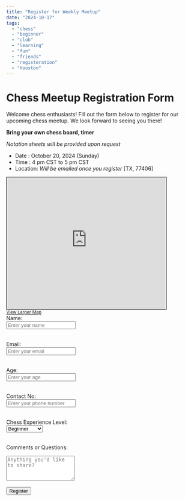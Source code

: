 ```yaml
---
title: "Register for Weekly Meetup"
date: "2024-10-17" 
tags:
  - "chess"
  - "beginner"
  - "club"
  - "learning"
  - "fun"
  - "friends"
  - "registeration"
  - "Houston"
---
```


# Chess Meetup Registration Form

Welcome chess enthusiasts! Fill out the form below to register for our upcoming chess meetup. We look forward to seeing you there!


**Bring your own chess board, timer** 

*Notation sheets will be provided upon request*


- Date : October 20, 2024 (Sunday)
- Time  : 4 pm CST to 5 pm CST
- Location: *Will be emailed once you register* [TX, 77406]

<iframe width="425" height="350" src="https://www.openstreetmap.org/export/embed.html?bbox=-95.72424709796907%2C29.642670252034137%2C-95.72070658206941%2C29.644744980700214&amp;layer=mapnik&amp;marker=29.64370762171146%2C-95.72247684001923" style="border: 1px solid black"></iframe><br/><small><a href="https://www.openstreetmap.org/?mlat=29.643708&amp;mlon=-95.722477#map=19/29.643708/-95.722477">View Larger Map</a></small>



<form action="https://formspree.io/f/mbljjwer" method="POST">
  <label for="name">Name:</label><br>
  <input type="text" id="name" name="name" placeholder="Enter your name" required><br><br>

  <label for="email">Email:</label><br>
  <input type="email" id="email" name="email" placeholder="Enter your email" required><br><br>

  <label for="age">Age:</label><br>
  <input type="number" id="age" name="age" placeholder="Enter your age" required><br><br>

  <label for="contact">Contact No:</label><br>
  <input type="number" id="contact" name="contact" placeholder="Enter your phone number" required><br><br>

  <label for="experience">Chess Experience Level:</label><br>
  <select id="experience" name="experience" required>
    <option value="beginner">Beginner</option>
    <option value="intermediate">Intermediate</option>
    <option value="advanced">Advanced</option>
  </select><br><br>

  <label for="comments">Comments or Questions:</label><br>
  <textarea id="comments" name="comments" placeholder="Anything you'd like to share?" rows="4"></textarea><br><br>

  <input type="submit" value="Register">
</form>
